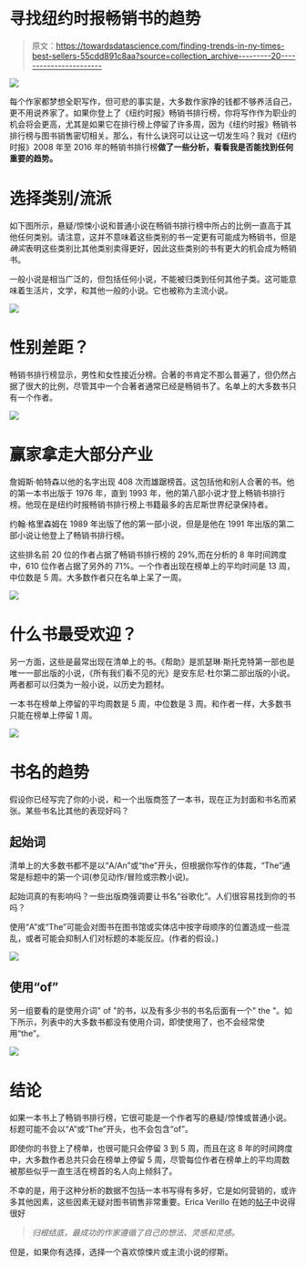 # 寻找纽约时报畅销书的趋势

> 原文：<https://towardsdatascience.com/finding-trends-in-ny-times-best-sellers-55cdd891c8aa?source=collection_archive---------20----------------------->

![](img/ffa57327820b87280c4906d3b85356fb.png)

每个作家都梦想全职写作，但可悲的事实是，大多数作家挣的钱都不够养活自己，更不用说养家了。如果你登上了《纽约时报》畅销书排行榜，你将写作作为职业的机会将会更高，尤其是如果它在排行榜上停留了许多周，因为《纽约时报》畅销书排行榜与图书销售密切相关。那么，有什么诀窍可以让这一切发生吗？我对《纽约时报》2008 年至 2016 年的畅销书排行榜**做了一些分析，看看我是否能找到任何重要的趋势。**

# 选择类别/流派

如下图所示，悬疑/惊悚小说和普通小说在畅销书排行榜中所占的比例一直高于其他任何类别。请注意，这并不意味着这些类别的书一定更有可能成为畅销书，但是*确实*表明这些类别比其他类别卖得更好，因此这些类别的书有更大的机会成为畅销书。

一般小说是相当广泛的，但包括任何小说，不能被归类到任何其他子类。这可能意味着生活片，文学，和其他一般的小说。它也被称为主流小说。

![](img/c3ce05ab1f259c53e5c82c01f6b32a97.png)

# 性别差距？

畅销书排行榜显示，男性和女性接近分榜。合著的书肯定不那么普遍了，但仍然占据了很大的比例，尽管其中一个合著者通常已经是畅销书了。名单上的大多数书只有一个作者。

![](img/f4c0c454847e79611b33e48a3e7d838f.png)

# 赢家拿走大部分产业

詹姆斯·帕特森以他的名字出现 408 次而雄踞榜首。这包括他和别人合著的书。他的第一本书出版于 1976 年，直到 1993 年，他的第八部小说才登上畅销书排行榜。他现在是纽约时报畅销书排行榜上书籍最多的吉尼斯世界纪录保持者。

约翰·格里森姆在 1989 年出版了他的第一部小说，但是是他在 1991 年出版的第二部小说让他登上了畅销书排行榜。

这些排名前 20 位的作者占据了畅销书排行榜的 29%,而在分析的 8 年时间跨度中，610 位作者占据了另外的 71%。一个作者出现在榜单上的平均时间是 13 周，中位数是 5 周。大多数作者只在名单上呆了一周。

![](img/ff86022b9157ec71c74e2aed0f6be30e.png)

# 什么书最受欢迎？

另一方面，这些是最常出现在清单上的书。《帮助》是凯瑟琳·斯托克特第一部也是唯一一部出版的小说，《所有我们看不见的光》是安东尼·杜尔第二部出版的小说。两者都可以归类为一般小说，以历史为题材。

一本书在榜单上停留的平均周数是 5 周，中位数是 3 周。和作者一样，大多数书只能在榜单上停留 1 周。

![](img/739b694b79e564bac70f1872630f7e22.png)

# 书名的趋势

假设你已经写完了你的小说，和一个出版商签了一本书，现在正为封面和书名而紧张。某些书名比其他的表现好吗？

## 起始词

清单上的大多数书都不是以“A/An”或“the”开头，但根据你写作的体裁，“The”通常是标题中的第一个词(参见动作/冒险或宗教小说)。

起始词真的有影响吗？一些出版商强调要让书名“谷歌化”。人们很容易找到你的书吗？

使用“A”或“The”可能会对图书在图书馆或实体店中按字母顺序的位置造成一些混乱，或者可能会抑制人们对标题的本能反应。(作者的假设。)

![](img/3c77f312a0ce6408e2800a6d2e4fb5d1.png)

## 使用“of”

另一组要看的是使用介词" of "的书，以及有多少书的书名后面有一个" the "。如下所示，列表中的大多数书都没有使用介词，即使使用了，也不会经常使用“the”。

![](img/1e81e0f845eb8b6538935f99b3fb1855.png)

# 结论

如果一本书上了畅销书排行榜，它很可能是一个作者写的悬疑/惊悚或普通小说。标题可能不会以“A”或“The”开头，也不会包含“of”。

即使你的书登上了榜单，也很可能只会停留 3 到 5 周，而且在这 8 年的时间跨度中，大多数作者总共只会在榜单上停留 5 周，尽管每位作者在榜单上的平均周数被那些似乎一直生活在榜首的名人向上倾斜了。

不幸的是，用于这种分析的数据不包括一本书写得有多好，它是如何营销的，或许多其他因素，这些因素无疑对图书销售非常重要。Erica Verillo 在她的[帖子](https://writingcooperative.com/what-are-the-most-popular-literary-genres-6db5c69928cc)中说得很好

> *归根结底，最成功的作家遵循了自己的想法、灵感和灵感。*

但是，如果你有选择，选择一个喜欢惊悚片或主流小说的缪斯。